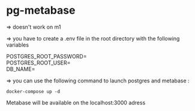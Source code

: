 # pg-metabase

=> doesn't work on m1

=> you have to create a .env file in the root directory with the following variables

POSTGRES_ROOT_PASSWORD=  
POSTGRES_ROOT_USER=  
DB_NAME=

=> you can use the following command to launch postgres and metabase :     

    docker-compose up -d

Metabase will be available on the localhost:3000 adress